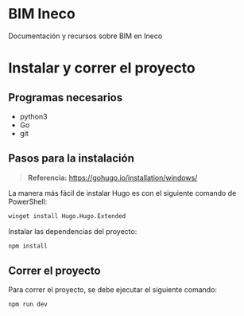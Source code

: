 # BIM Ineco

Documentación y recursos sobre BIM en Ineco

# Instalar y correr el proyecto

## Programas necesarios

- python3
- Go
- git

## Pasos para la instalación

> **Referencia:** https://gohugo.io/installation/windows/

La manera más fácil de instalar Hugo es con el siguiente comando de PowerShell:

```bash
winget install Hugo.Hugo.Extended
```
Instalar las dependencias del proyecto:

```bash
npm install
```

## Correr el proyecto

Para correr el proyecto, se debe ejecutar el siguiente comando:

```bash
npm run dev
```
